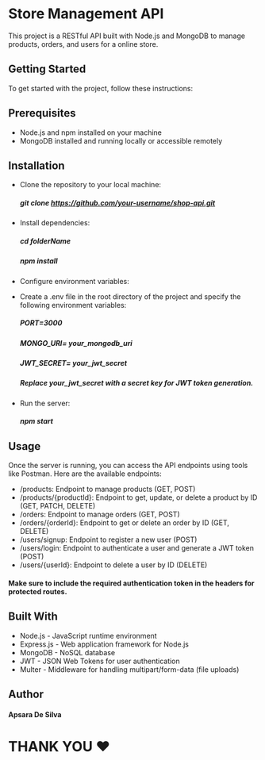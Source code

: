 # Store Management API
This project is a RESTful API built with Node.js and MongoDB to manage products, orders, and users for a online store.

## Getting Started
To get started with the project, follow these instructions:

## Prerequisites
- Node.js and npm installed on your machine
- MongoDB installed and running locally or accessible remotely

## Installation
- Clone the repository to your local machine:
  ##### git clone https://github.com/your-username/shop-api.git
- Install dependencies:
  ##### cd folderName
  ##### npm install

- Configure environment variables:
- Create a .env file in the root directory of the project and specify the following environment variables:
  ##### PORT=3000
  ##### MONGO_URI= your_mongodb_uri
  ##### JWT_SECRET= your_jwt_secret
  ##### Replace your_jwt_secret with a secret key for JWT token generation.

- Run the server:
  ##### npm start

## Usage
Once the server is running, you can access the API endpoints using tools like Postman. Here are the available endpoints:

- /products: Endpoint to manage products (GET, POST)
- /products/{productId}: Endpoint to get, update, or delete a product by ID (GET, PATCH, DELETE)
- /orders: Endpoint to manage orders (GET, POST)
- /orders/{orderId}: Endpoint to get or delete an order by ID (GET, DELETE)
- /users/signup: Endpoint to register a new user (POST)
- /users/login: Endpoint to authenticate a user and generate a JWT token (POST)
- /users/{userId}: Endpoint to delete a user by ID (DELETE)

#### Make sure to include the required authentication token in the headers for protected routes.

## Built With
- Node.js - JavaScript runtime environment
- Express.js - Web application framework for Node.js
- MongoDB - NoSQL database
- JWT - JSON Web Tokens for user authentication
- Multer - Middleware for handling multipart/form-data (file uploads)

## Author
#### Apsara De Silva


# THANK YOU ❤️
